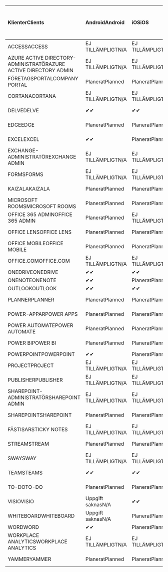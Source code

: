 <!-- This file is generated automatically. Changes made to this file will be overwritten.-->
|<span data-ttu-id="6e738-101">Klienter</span><span class="sxs-lookup"><span data-stu-id="6e738-101">Clients</span></span>|<span data-ttu-id="6e738-102">Android</span><span class="sxs-lookup"><span data-stu-id="6e738-102">Android</span></span>|<span data-ttu-id="6e738-103">iOS</span><span class="sxs-lookup"><span data-stu-id="6e738-103">iOS</span></span>|<span data-ttu-id="6e738-104">Mac</span><span class="sxs-lookup"><span data-stu-id="6e738-104">Mac</span></span>|<span data-ttu-id="6e738-105">Windows 10</span><span class="sxs-lookup"><span data-stu-id="6e738-105">Windows 10</span></span><br><span data-ttu-id="6e738-106">Skrivbord</span><span class="sxs-lookup"><span data-stu-id="6e738-106">Desktop</span></span>|<span data-ttu-id="6e738-107">Windows 10</span><span class="sxs-lookup"><span data-stu-id="6e738-107">Windows 10</span></span><br><span data-ttu-id="6e738-108">Moderna appar</span><span class="sxs-lookup"><span data-stu-id="6e738-108">Modern Apps</span></span>|
|:-|:-|:-|:-|:-|:-|
|<span data-ttu-id="6e738-109">ACCESS</span><span class="sxs-lookup"><span data-stu-id="6e738-109">ACCESS</span></span>|<span data-ttu-id="6e738-110">EJ TILLÄMPLIGT</span><span class="sxs-lookup"><span data-stu-id="6e738-110">N/A</span></span>|<span data-ttu-id="6e738-111">EJ TILLÄMPLIGT</span><span class="sxs-lookup"><span data-stu-id="6e738-111">N/A</span></span>|<span data-ttu-id="6e738-112">EJ TILLÄMPLIGT</span><span class="sxs-lookup"><span data-stu-id="6e738-112">N/A</span></span>|<span data-ttu-id="6e738-113">Planerat</span><span class="sxs-lookup"><span data-stu-id="6e738-113">Planned</span></span>|<span data-ttu-id="6e738-114">Uppgift saknas</span><span class="sxs-lookup"><span data-stu-id="6e738-114">N/A</span></span>|
|<span data-ttu-id="6e738-115">AZURE ACTIVE DIRECTORY-ADMINISTRATÖR</span><span class="sxs-lookup"><span data-stu-id="6e738-115">AZURE ACTIVE DIRECTORY ADMIN</span></span>|<span data-ttu-id="6e738-116">EJ TILLÄMPLIGT</span><span class="sxs-lookup"><span data-stu-id="6e738-116">N/A</span></span>|<span data-ttu-id="6e738-117">EJ TILLÄMPLIGT</span><span class="sxs-lookup"><span data-stu-id="6e738-117">N/A</span></span>|<span data-ttu-id="6e738-118">EJ TILLÄMPLIGT</span><span class="sxs-lookup"><span data-stu-id="6e738-118">N/A</span></span>|<span data-ttu-id="6e738-119">Planerat</span><span class="sxs-lookup"><span data-stu-id="6e738-119">Planned</span></span>|<span data-ttu-id="6e738-120">Uppgift saknas</span><span class="sxs-lookup"><span data-stu-id="6e738-120">N/A</span></span>|
|<span data-ttu-id="6e738-121">FÖRETAGSPORTAL</span><span class="sxs-lookup"><span data-stu-id="6e738-121">COMPANY PORTAL</span></span>|<span data-ttu-id="6e738-122">Planerat</span><span class="sxs-lookup"><span data-stu-id="6e738-122">Planned</span></span>|<span data-ttu-id="6e738-123">Planerat</span><span class="sxs-lookup"><span data-stu-id="6e738-123">Planned</span></span>|<span data-ttu-id="6e738-124">Planerat</span><span class="sxs-lookup"><span data-stu-id="6e738-124">Planned</span></span>|<span data-ttu-id="6e738-125">Uppgift saknas</span><span class="sxs-lookup"><span data-stu-id="6e738-125">N/A</span></span>|<span data-ttu-id="6e738-126">Planerat</span><span class="sxs-lookup"><span data-stu-id="6e738-126">Planned</span></span>|
|<span data-ttu-id="6e738-127">CORTANA</span><span class="sxs-lookup"><span data-stu-id="6e738-127">CORTANA</span></span>|<span data-ttu-id="6e738-128">EJ TILLÄMPLIGT</span><span class="sxs-lookup"><span data-stu-id="6e738-128">N/A</span></span>|<span data-ttu-id="6e738-129">EJ TILLÄMPLIGT</span><span class="sxs-lookup"><span data-stu-id="6e738-129">N/A</span></span>|<span data-ttu-id="6e738-130">EJ TILLÄMPLIGT</span><span class="sxs-lookup"><span data-stu-id="6e738-130">N/A</span></span>|<span data-ttu-id="6e738-131">EJ TILLÄMPLIGT</span><span class="sxs-lookup"><span data-stu-id="6e738-131">N/A</span></span>|<span data-ttu-id="6e738-132">Planerat</span><span class="sxs-lookup"><span data-stu-id="6e738-132">Planned</span></span>|
|<span data-ttu-id="6e738-133">DELVE</span><span class="sxs-lookup"><span data-stu-id="6e738-133">DELVE</span></span>|<span data-ttu-id="6e738-134">✔</span><span class="sxs-lookup"><span data-stu-id="6e738-134">✔</span></span>|<span data-ttu-id="6e738-135">✔</span><span class="sxs-lookup"><span data-stu-id="6e738-135">✔</span></span>|<span data-ttu-id="6e738-136">EJ TILLÄMPLIGT</span><span class="sxs-lookup"><span data-stu-id="6e738-136">N/A</span></span>|<span data-ttu-id="6e738-137">EJ TILLÄMPLIGT</span><span class="sxs-lookup"><span data-stu-id="6e738-137">N/A</span></span>|<span data-ttu-id="6e738-138">EJ TILLÄMPLIGT</span><span class="sxs-lookup"><span data-stu-id="6e738-138">N/A</span></span>|
|<span data-ttu-id="6e738-139">EDGE</span><span class="sxs-lookup"><span data-stu-id="6e738-139">EDGE</span></span>|<span data-ttu-id="6e738-140">Planerat</span><span class="sxs-lookup"><span data-stu-id="6e738-140">Planned</span></span>|<span data-ttu-id="6e738-141">Planerat</span><span class="sxs-lookup"><span data-stu-id="6e738-141">Planned</span></span>|<span data-ttu-id="6e738-142">Uppgift saknas</span><span class="sxs-lookup"><span data-stu-id="6e738-142">N/A</span></span>|<span data-ttu-id="6e738-143">Planerat</span><span class="sxs-lookup"><span data-stu-id="6e738-143">Planned</span></span>|<span data-ttu-id="6e738-144">Uppgift saknas</span><span class="sxs-lookup"><span data-stu-id="6e738-144">N/A</span></span>|
|<span data-ttu-id="6e738-145">EXCEL</span><span class="sxs-lookup"><span data-stu-id="6e738-145">EXCEL</span></span>|<span data-ttu-id="6e738-146">✔</span><span class="sxs-lookup"><span data-stu-id="6e738-146">✔</span></span>|<span data-ttu-id="6e738-147">Planerat</span><span class="sxs-lookup"><span data-stu-id="6e738-147">Planned</span></span>|<span data-ttu-id="6e738-148">Planerat</span><span class="sxs-lookup"><span data-stu-id="6e738-148">Planned</span></span>|<span data-ttu-id="6e738-149">Planerat</span><span class="sxs-lookup"><span data-stu-id="6e738-149">Planned</span></span>|<span data-ttu-id="6e738-150">Uppgift saknas</span><span class="sxs-lookup"><span data-stu-id="6e738-150">N/A</span></span>|
|<span data-ttu-id="6e738-151">EXCHANGE-ADMINISTRATÖR</span><span class="sxs-lookup"><span data-stu-id="6e738-151">EXCHANGE ADMIN</span></span>|<span data-ttu-id="6e738-152">EJ TILLÄMPLIGT</span><span class="sxs-lookup"><span data-stu-id="6e738-152">N/A</span></span>|<span data-ttu-id="6e738-153">EJ TILLÄMPLIGT</span><span class="sxs-lookup"><span data-stu-id="6e738-153">N/A</span></span>|<span data-ttu-id="6e738-154">EJ TILLÄMPLIGT</span><span class="sxs-lookup"><span data-stu-id="6e738-154">N/A</span></span>|<span data-ttu-id="6e738-155">✔</span><span class="sxs-lookup"><span data-stu-id="6e738-155">✔</span></span>|<span data-ttu-id="6e738-156">Uppgift saknas</span><span class="sxs-lookup"><span data-stu-id="6e738-156">N/A</span></span>|
|<span data-ttu-id="6e738-157">FORMS</span><span class="sxs-lookup"><span data-stu-id="6e738-157">FORMS</span></span>|<span data-ttu-id="6e738-158">EJ TILLÄMPLIGT</span><span class="sxs-lookup"><span data-stu-id="6e738-158">N/A</span></span>|<span data-ttu-id="6e738-159">EJ TILLÄMPLIGT</span><span class="sxs-lookup"><span data-stu-id="6e738-159">N/A</span></span>|<span data-ttu-id="6e738-160">EJ TILLÄMPLIGT</span><span class="sxs-lookup"><span data-stu-id="6e738-160">N/A</span></span>|<span data-ttu-id="6e738-161">EJ TILLÄMPLIGT</span><span class="sxs-lookup"><span data-stu-id="6e738-161">N/A</span></span>|<span data-ttu-id="6e738-162">EJ TILLÄMPLIGT</span><span class="sxs-lookup"><span data-stu-id="6e738-162">N/A</span></span>|
|<span data-ttu-id="6e738-163">KAIZALA</span><span class="sxs-lookup"><span data-stu-id="6e738-163">KAIZALA</span></span>|<span data-ttu-id="6e738-164">Planerat</span><span class="sxs-lookup"><span data-stu-id="6e738-164">Planned</span></span>|<span data-ttu-id="6e738-165">Planerat</span><span class="sxs-lookup"><span data-stu-id="6e738-165">Planned</span></span>|<span data-ttu-id="6e738-166">EJ TILLÄMPLIGT</span><span class="sxs-lookup"><span data-stu-id="6e738-166">N/A</span></span>|<span data-ttu-id="6e738-167">EJ TILLÄMPLIGT</span><span class="sxs-lookup"><span data-stu-id="6e738-167">N/A</span></span>|<span data-ttu-id="6e738-168">EJ TILLÄMPLIGT</span><span class="sxs-lookup"><span data-stu-id="6e738-168">N/A</span></span>|
|<span data-ttu-id="6e738-169">MICROSOFT ROOMS</span><span class="sxs-lookup"><span data-stu-id="6e738-169">MICROSOFT ROOMS</span></span>|<span data-ttu-id="6e738-170">Planerat</span><span class="sxs-lookup"><span data-stu-id="6e738-170">Planned</span></span>|<span data-ttu-id="6e738-171">Planerat</span><span class="sxs-lookup"><span data-stu-id="6e738-171">Planned</span></span>|<span data-ttu-id="6e738-172">EJ TILLÄMPLIGT</span><span class="sxs-lookup"><span data-stu-id="6e738-172">N/A</span></span>|<span data-ttu-id="6e738-173">EJ TILLÄMPLIGT</span><span class="sxs-lookup"><span data-stu-id="6e738-173">N/A</span></span>|<span data-ttu-id="6e738-174">EJ TILLÄMPLIGT</span><span class="sxs-lookup"><span data-stu-id="6e738-174">N/A</span></span>|
|<span data-ttu-id="6e738-175">OFFICE 365 ADMIN</span><span class="sxs-lookup"><span data-stu-id="6e738-175">OFFICE 365 ADMIN</span></span>|<span data-ttu-id="6e738-176">Planerat</span><span class="sxs-lookup"><span data-stu-id="6e738-176">Planned</span></span>|<span data-ttu-id="6e738-177">EJ TILLÄMPLIGT</span><span class="sxs-lookup"><span data-stu-id="6e738-177">N/A</span></span>|<span data-ttu-id="6e738-178">EJ TILLÄMPLIGT</span><span class="sxs-lookup"><span data-stu-id="6e738-178">N/A</span></span>|<span data-ttu-id="6e738-179">EJ TILLÄMPLIGT</span><span class="sxs-lookup"><span data-stu-id="6e738-179">N/A</span></span>|<span data-ttu-id="6e738-180">EJ TILLÄMPLIGT</span><span class="sxs-lookup"><span data-stu-id="6e738-180">N/A</span></span>|
|<span data-ttu-id="6e738-181">OFFICE LENS</span><span class="sxs-lookup"><span data-stu-id="6e738-181">OFFICE LENS</span></span>|<span data-ttu-id="6e738-182">Planerat</span><span class="sxs-lookup"><span data-stu-id="6e738-182">Planned</span></span>|<span data-ttu-id="6e738-183">Planerat</span><span class="sxs-lookup"><span data-stu-id="6e738-183">Planned</span></span>|<span data-ttu-id="6e738-184">EJ TILLÄMPLIGT</span><span class="sxs-lookup"><span data-stu-id="6e738-184">N/A</span></span>|<span data-ttu-id="6e738-185">EJ TILLÄMPLIGT</span><span class="sxs-lookup"><span data-stu-id="6e738-185">N/A</span></span>|<span data-ttu-id="6e738-186">EJ TILLÄMPLIGT</span><span class="sxs-lookup"><span data-stu-id="6e738-186">N/A</span></span>|
|<span data-ttu-id="6e738-187">OFFICE MOBILE</span><span class="sxs-lookup"><span data-stu-id="6e738-187">OFFICE MOBILE</span></span>|<span data-ttu-id="6e738-188">Planerat</span><span class="sxs-lookup"><span data-stu-id="6e738-188">Planned</span></span>|<span data-ttu-id="6e738-189">Planerat</span><span class="sxs-lookup"><span data-stu-id="6e738-189">Planned</span></span>|<span data-ttu-id="6e738-190">EJ TILLÄMPLIGT</span><span class="sxs-lookup"><span data-stu-id="6e738-190">N/A</span></span>|<span data-ttu-id="6e738-191">EJ TILLÄMPLIGT</span><span class="sxs-lookup"><span data-stu-id="6e738-191">N/A</span></span>|<span data-ttu-id="6e738-192">EJ TILLÄMPLIGT</span><span class="sxs-lookup"><span data-stu-id="6e738-192">N/A</span></span>|
|<span data-ttu-id="6e738-193">OFFICE.COM</span><span class="sxs-lookup"><span data-stu-id="6e738-193">OFFICE.COM</span></span>|<span data-ttu-id="6e738-194">EJ TILLÄMPLIGT</span><span class="sxs-lookup"><span data-stu-id="6e738-194">N/A</span></span>|<span data-ttu-id="6e738-195">EJ TILLÄMPLIGT</span><span class="sxs-lookup"><span data-stu-id="6e738-195">N/A</span></span>|<span data-ttu-id="6e738-196">EJ TILLÄMPLIGT</span><span class="sxs-lookup"><span data-stu-id="6e738-196">N/A</span></span>|<span data-ttu-id="6e738-197">EJ TILLÄMPLIGT</span><span class="sxs-lookup"><span data-stu-id="6e738-197">N/A</span></span>|<span data-ttu-id="6e738-198">Planerat</span><span class="sxs-lookup"><span data-stu-id="6e738-198">Planned</span></span>|
|<span data-ttu-id="6e738-199">ONEDRIVE</span><span class="sxs-lookup"><span data-stu-id="6e738-199">ONEDRIVE</span></span>|<span data-ttu-id="6e738-200">✔</span><span class="sxs-lookup"><span data-stu-id="6e738-200">✔</span></span>|<span data-ttu-id="6e738-201">✔</span><span class="sxs-lookup"><span data-stu-id="6e738-201">✔</span></span>|<span data-ttu-id="6e738-202">✔</span><span class="sxs-lookup"><span data-stu-id="6e738-202">✔</span></span>|<span data-ttu-id="6e738-203">✔</span><span class="sxs-lookup"><span data-stu-id="6e738-203">✔</span></span>|<span data-ttu-id="6e738-204">Planerat</span><span class="sxs-lookup"><span data-stu-id="6e738-204">Planned</span></span>|
|<span data-ttu-id="6e738-205">ONENOTE</span><span class="sxs-lookup"><span data-stu-id="6e738-205">ONENOTE</span></span>|<span data-ttu-id="6e738-206">✔</span><span class="sxs-lookup"><span data-stu-id="6e738-206">✔</span></span>|<span data-ttu-id="6e738-207">Planerat</span><span class="sxs-lookup"><span data-stu-id="6e738-207">Planned</span></span>|<span data-ttu-id="6e738-208">Planerat</span><span class="sxs-lookup"><span data-stu-id="6e738-208">Planned</span></span>|<span data-ttu-id="6e738-209">Planerat</span><span class="sxs-lookup"><span data-stu-id="6e738-209">Planned</span></span>|<span data-ttu-id="6e738-210">Planerat</span><span class="sxs-lookup"><span data-stu-id="6e738-210">Planned</span></span>|
|<span data-ttu-id="6e738-211">OUTLOOK</span><span class="sxs-lookup"><span data-stu-id="6e738-211">OUTLOOK</span></span>|<span data-ttu-id="6e738-212">✔</span><span class="sxs-lookup"><span data-stu-id="6e738-212">✔</span></span>|<span data-ttu-id="6e738-213">✔</span><span class="sxs-lookup"><span data-stu-id="6e738-213">✔</span></span>|<span data-ttu-id="6e738-214">Planerat</span><span class="sxs-lookup"><span data-stu-id="6e738-214">Planned</span></span>|<span data-ttu-id="6e738-215">Planerat</span><span class="sxs-lookup"><span data-stu-id="6e738-215">Planned</span></span>|<span data-ttu-id="6e738-216">Planerat</span><span class="sxs-lookup"><span data-stu-id="6e738-216">Planned</span></span>|
|<span data-ttu-id="6e738-217">PLANNER</span><span class="sxs-lookup"><span data-stu-id="6e738-217">PLANNER</span></span>|<span data-ttu-id="6e738-218">Planerat</span><span class="sxs-lookup"><span data-stu-id="6e738-218">Planned</span></span>|<span data-ttu-id="6e738-219">Planerat</span><span class="sxs-lookup"><span data-stu-id="6e738-219">Planned</span></span>|<span data-ttu-id="6e738-220">EJ TILLÄMPLIGT</span><span class="sxs-lookup"><span data-stu-id="6e738-220">N/A</span></span>|<span data-ttu-id="6e738-221">EJ TILLÄMPLIGT</span><span class="sxs-lookup"><span data-stu-id="6e738-221">N/A</span></span>|<span data-ttu-id="6e738-222">EJ TILLÄMPLIGT</span><span class="sxs-lookup"><span data-stu-id="6e738-222">N/A</span></span>|
|<span data-ttu-id="6e738-223">POWER-APPAR</span><span class="sxs-lookup"><span data-stu-id="6e738-223">POWER APPS</span></span>|<span data-ttu-id="6e738-224">Planerat</span><span class="sxs-lookup"><span data-stu-id="6e738-224">Planned</span></span>|<span data-ttu-id="6e738-225">Planerat</span><span class="sxs-lookup"><span data-stu-id="6e738-225">Planned</span></span>|<span data-ttu-id="6e738-226">EJ TILLÄMPLIGT</span><span class="sxs-lookup"><span data-stu-id="6e738-226">N/A</span></span>|<span data-ttu-id="6e738-227">EJ TILLÄMPLIGT</span><span class="sxs-lookup"><span data-stu-id="6e738-227">N/A</span></span>|<span data-ttu-id="6e738-228">Planerat</span><span class="sxs-lookup"><span data-stu-id="6e738-228">Planned</span></span>|
|<span data-ttu-id="6e738-229">POWER AUTOMATE</span><span class="sxs-lookup"><span data-stu-id="6e738-229">POWER AUTOMATE</span></span>|<span data-ttu-id="6e738-230">Planerat</span><span class="sxs-lookup"><span data-stu-id="6e738-230">Planned</span></span>|<span data-ttu-id="6e738-231">Planerat</span><span class="sxs-lookup"><span data-stu-id="6e738-231">Planned</span></span>|<span data-ttu-id="6e738-232">EJ TILLÄMPLIGT</span><span class="sxs-lookup"><span data-stu-id="6e738-232">N/A</span></span>|<span data-ttu-id="6e738-233">EJ TILLÄMPLIGT</span><span class="sxs-lookup"><span data-stu-id="6e738-233">N/A</span></span>|<span data-ttu-id="6e738-234">EJ TILLÄMPLIGT</span><span class="sxs-lookup"><span data-stu-id="6e738-234">N/A</span></span>|
|<span data-ttu-id="6e738-235">POWER BI</span><span class="sxs-lookup"><span data-stu-id="6e738-235">POWER BI</span></span>|<span data-ttu-id="6e738-236">Planerat</span><span class="sxs-lookup"><span data-stu-id="6e738-236">Planned</span></span>|<span data-ttu-id="6e738-237">Planerat</span><span class="sxs-lookup"><span data-stu-id="6e738-237">Planned</span></span>|<span data-ttu-id="6e738-238">Uppgift saknas</span><span class="sxs-lookup"><span data-stu-id="6e738-238">N/A</span></span>|<span data-ttu-id="6e738-239">Planerat</span><span class="sxs-lookup"><span data-stu-id="6e738-239">Planned</span></span>|<span data-ttu-id="6e738-240">Planerat</span><span class="sxs-lookup"><span data-stu-id="6e738-240">Planned</span></span>|
|<span data-ttu-id="6e738-241">POWERPOINT</span><span class="sxs-lookup"><span data-stu-id="6e738-241">POWERPOINT</span></span>|<span data-ttu-id="6e738-242">✔</span><span class="sxs-lookup"><span data-stu-id="6e738-242">✔</span></span>|<span data-ttu-id="6e738-243">Planerat</span><span class="sxs-lookup"><span data-stu-id="6e738-243">Planned</span></span>|<span data-ttu-id="6e738-244">Planerat</span><span class="sxs-lookup"><span data-stu-id="6e738-244">Planned</span></span>|<span data-ttu-id="6e738-245">Planerat</span><span class="sxs-lookup"><span data-stu-id="6e738-245">Planned</span></span>|<span data-ttu-id="6e738-246">Planerat</span><span class="sxs-lookup"><span data-stu-id="6e738-246">Planned</span></span>|
|<span data-ttu-id="6e738-247">PROJECT</span><span class="sxs-lookup"><span data-stu-id="6e738-247">PROJECT</span></span>|<span data-ttu-id="6e738-248">EJ TILLÄMPLIGT</span><span class="sxs-lookup"><span data-stu-id="6e738-248">N/A</span></span>|<span data-ttu-id="6e738-249">EJ TILLÄMPLIGT</span><span class="sxs-lookup"><span data-stu-id="6e738-249">N/A</span></span>|<span data-ttu-id="6e738-250">EJ TILLÄMPLIGT</span><span class="sxs-lookup"><span data-stu-id="6e738-250">N/A</span></span>|<span data-ttu-id="6e738-251">Planerat</span><span class="sxs-lookup"><span data-stu-id="6e738-251">Planned</span></span>|<span data-ttu-id="6e738-252">Uppgift saknas</span><span class="sxs-lookup"><span data-stu-id="6e738-252">N/A</span></span>|
|<span data-ttu-id="6e738-253">PUBLISHER</span><span class="sxs-lookup"><span data-stu-id="6e738-253">PUBLISHER</span></span>|<span data-ttu-id="6e738-254">EJ TILLÄMPLIGT</span><span class="sxs-lookup"><span data-stu-id="6e738-254">N/A</span></span>|<span data-ttu-id="6e738-255">EJ TILLÄMPLIGT</span><span class="sxs-lookup"><span data-stu-id="6e738-255">N/A</span></span>|<span data-ttu-id="6e738-256">EJ TILLÄMPLIGT</span><span class="sxs-lookup"><span data-stu-id="6e738-256">N/A</span></span>|<span data-ttu-id="6e738-257">Planerat</span><span class="sxs-lookup"><span data-stu-id="6e738-257">Planned</span></span>|<span data-ttu-id="6e738-258">Uppgift saknas</span><span class="sxs-lookup"><span data-stu-id="6e738-258">N/A</span></span>|
|<span data-ttu-id="6e738-259">SHAREPOINT-ADMINISTRATÖR</span><span class="sxs-lookup"><span data-stu-id="6e738-259">SHAREPOINT ADMIN</span></span>|<span data-ttu-id="6e738-260">EJ TILLÄMPLIGT</span><span class="sxs-lookup"><span data-stu-id="6e738-260">N/A</span></span>|<span data-ttu-id="6e738-261">EJ TILLÄMPLIGT</span><span class="sxs-lookup"><span data-stu-id="6e738-261">N/A</span></span>|<span data-ttu-id="6e738-262">EJ TILLÄMPLIGT</span><span class="sxs-lookup"><span data-stu-id="6e738-262">N/A</span></span>|<span data-ttu-id="6e738-263">Planerat</span><span class="sxs-lookup"><span data-stu-id="6e738-263">Planned</span></span>|<span data-ttu-id="6e738-264">Uppgift saknas</span><span class="sxs-lookup"><span data-stu-id="6e738-264">N/A</span></span>|
|<span data-ttu-id="6e738-265">SHAREPOINT</span><span class="sxs-lookup"><span data-stu-id="6e738-265">SHAREPOINT</span></span>|<span data-ttu-id="6e738-266">Planerat</span><span class="sxs-lookup"><span data-stu-id="6e738-266">Planned</span></span>|<span data-ttu-id="6e738-267">Planerat</span><span class="sxs-lookup"><span data-stu-id="6e738-267">Planned</span></span>|<span data-ttu-id="6e738-268">EJ TILLÄMPLIGT</span><span class="sxs-lookup"><span data-stu-id="6e738-268">N/A</span></span>|<span data-ttu-id="6e738-269">EJ TILLÄMPLIGT</span><span class="sxs-lookup"><span data-stu-id="6e738-269">N/A</span></span>|<span data-ttu-id="6e738-270">EJ TILLÄMPLIGT</span><span class="sxs-lookup"><span data-stu-id="6e738-270">N/A</span></span>|
|<span data-ttu-id="6e738-271">FÄSTISAR</span><span class="sxs-lookup"><span data-stu-id="6e738-271">STICKY NOTES</span></span>|<span data-ttu-id="6e738-272">EJ TILLÄMPLIGT</span><span class="sxs-lookup"><span data-stu-id="6e738-272">N/A</span></span>|<span data-ttu-id="6e738-273">EJ TILLÄMPLIGT</span><span class="sxs-lookup"><span data-stu-id="6e738-273">N/A</span></span>|<span data-ttu-id="6e738-274">EJ TILLÄMPLIGT</span><span class="sxs-lookup"><span data-stu-id="6e738-274">N/A</span></span>|<span data-ttu-id="6e738-275">EJ TILLÄMPLIGT</span><span class="sxs-lookup"><span data-stu-id="6e738-275">N/A</span></span>|<span data-ttu-id="6e738-276">Planerat</span><span class="sxs-lookup"><span data-stu-id="6e738-276">Planned</span></span>|
|<span data-ttu-id="6e738-277">STREAM</span><span class="sxs-lookup"><span data-stu-id="6e738-277">STREAM</span></span>|<span data-ttu-id="6e738-278">Planerat</span><span class="sxs-lookup"><span data-stu-id="6e738-278">Planned</span></span>|<span data-ttu-id="6e738-279">Planerat</span><span class="sxs-lookup"><span data-stu-id="6e738-279">Planned</span></span>|<span data-ttu-id="6e738-280">EJ TILLÄMPLIGT</span><span class="sxs-lookup"><span data-stu-id="6e738-280">N/A</span></span>|<span data-ttu-id="6e738-281">EJ TILLÄMPLIGT</span><span class="sxs-lookup"><span data-stu-id="6e738-281">N/A</span></span>|<span data-ttu-id="6e738-282">EJ TILLÄMPLIGT</span><span class="sxs-lookup"><span data-stu-id="6e738-282">N/A</span></span>|
|<span data-ttu-id="6e738-283">SWAY</span><span class="sxs-lookup"><span data-stu-id="6e738-283">SWAY</span></span>|<span data-ttu-id="6e738-284">EJ TILLÄMPLIGT</span><span class="sxs-lookup"><span data-stu-id="6e738-284">N/A</span></span>|<span data-ttu-id="6e738-285">EJ TILLÄMPLIGT</span><span class="sxs-lookup"><span data-stu-id="6e738-285">N/A</span></span>|<span data-ttu-id="6e738-286">EJ TILLÄMPLIGT</span><span class="sxs-lookup"><span data-stu-id="6e738-286">N/A</span></span>|<span data-ttu-id="6e738-287">EJ TILLÄMPLIGT</span><span class="sxs-lookup"><span data-stu-id="6e738-287">N/A</span></span>|<span data-ttu-id="6e738-288">Planerat</span><span class="sxs-lookup"><span data-stu-id="6e738-288">Planned</span></span>|
|<span data-ttu-id="6e738-289">TEAMS</span><span class="sxs-lookup"><span data-stu-id="6e738-289">TEAMS</span></span>|<span data-ttu-id="6e738-290">✔</span><span class="sxs-lookup"><span data-stu-id="6e738-290">✔</span></span>|<span data-ttu-id="6e738-291">✔</span><span class="sxs-lookup"><span data-stu-id="6e738-291">✔</span></span>|<span data-ttu-id="6e738-292">✔</span><span class="sxs-lookup"><span data-stu-id="6e738-292">✔</span></span>|<span data-ttu-id="6e738-293">Planerat</span><span class="sxs-lookup"><span data-stu-id="6e738-293">Planned</span></span>|<span data-ttu-id="6e738-294">Uppgift saknas</span><span class="sxs-lookup"><span data-stu-id="6e738-294">N/A</span></span>|
|<span data-ttu-id="6e738-295">TO-DO</span><span class="sxs-lookup"><span data-stu-id="6e738-295">TO-DO</span></span>|<span data-ttu-id="6e738-296">Planerat</span><span class="sxs-lookup"><span data-stu-id="6e738-296">Planned</span></span>|<span data-ttu-id="6e738-297">Planerat</span><span class="sxs-lookup"><span data-stu-id="6e738-297">Planned</span></span>|<span data-ttu-id="6e738-298">Planerat</span><span class="sxs-lookup"><span data-stu-id="6e738-298">Planned</span></span>|<span data-ttu-id="6e738-299">Uppgift saknas</span><span class="sxs-lookup"><span data-stu-id="6e738-299">N/A</span></span>|<span data-ttu-id="6e738-300">Planerat</span><span class="sxs-lookup"><span data-stu-id="6e738-300">Planned</span></span>|
|<span data-ttu-id="6e738-301">VISIO</span><span class="sxs-lookup"><span data-stu-id="6e738-301">VISIO</span></span>|<span data-ttu-id="6e738-302">Uppgift saknas</span><span class="sxs-lookup"><span data-stu-id="6e738-302">N/A</span></span>|<span data-ttu-id="6e738-303">✔</span><span class="sxs-lookup"><span data-stu-id="6e738-303">✔</span></span>|<span data-ttu-id="6e738-304">Uppgift saknas</span><span class="sxs-lookup"><span data-stu-id="6e738-304">N/A</span></span>|<span data-ttu-id="6e738-305">Planerat</span><span class="sxs-lookup"><span data-stu-id="6e738-305">Planned</span></span>|<span data-ttu-id="6e738-306">Uppgift saknas</span><span class="sxs-lookup"><span data-stu-id="6e738-306">N/A</span></span>|
|<span data-ttu-id="6e738-307">WHITEBOARD</span><span class="sxs-lookup"><span data-stu-id="6e738-307">WHITEBOARD</span></span>|<span data-ttu-id="6e738-308">Uppgift saknas</span><span class="sxs-lookup"><span data-stu-id="6e738-308">N/A</span></span>|<span data-ttu-id="6e738-309">Planerat</span><span class="sxs-lookup"><span data-stu-id="6e738-309">Planned</span></span>|<span data-ttu-id="6e738-310">EJ TILLÄMPLIGT</span><span class="sxs-lookup"><span data-stu-id="6e738-310">N/A</span></span>|<span data-ttu-id="6e738-311">EJ TILLÄMPLIGT</span><span class="sxs-lookup"><span data-stu-id="6e738-311">N/A</span></span>|<span data-ttu-id="6e738-312">Planerat</span><span class="sxs-lookup"><span data-stu-id="6e738-312">Planned</span></span>|
|<span data-ttu-id="6e738-313">WORD</span><span class="sxs-lookup"><span data-stu-id="6e738-313">WORD</span></span>|<span data-ttu-id="6e738-314">✔</span><span class="sxs-lookup"><span data-stu-id="6e738-314">✔</span></span>|<span data-ttu-id="6e738-315">Planerat</span><span class="sxs-lookup"><span data-stu-id="6e738-315">Planned</span></span>|<span data-ttu-id="6e738-316">Planerat</span><span class="sxs-lookup"><span data-stu-id="6e738-316">Planned</span></span>|<span data-ttu-id="6e738-317">Planerat</span><span class="sxs-lookup"><span data-stu-id="6e738-317">Planned</span></span>|<span data-ttu-id="6e738-318">✔</span><span class="sxs-lookup"><span data-stu-id="6e738-318">✔</span></span>|
|<span data-ttu-id="6e738-319">WORKPLACE ANALYTICS</span><span class="sxs-lookup"><span data-stu-id="6e738-319">WORKPLACE ANALYTICS</span></span>|<span data-ttu-id="6e738-320">EJ TILLÄMPLIGT</span><span class="sxs-lookup"><span data-stu-id="6e738-320">N/A</span></span>|<span data-ttu-id="6e738-321">EJ TILLÄMPLIGT</span><span class="sxs-lookup"><span data-stu-id="6e738-321">N/A</span></span>|<span data-ttu-id="6e738-322">EJ TILLÄMPLIGT</span><span class="sxs-lookup"><span data-stu-id="6e738-322">N/A</span></span>|<span data-ttu-id="6e738-323">EJ TILLÄMPLIGT</span><span class="sxs-lookup"><span data-stu-id="6e738-323">N/A</span></span>|<span data-ttu-id="6e738-324">EJ TILLÄMPLIGT</span><span class="sxs-lookup"><span data-stu-id="6e738-324">N/A</span></span>|
|<span data-ttu-id="6e738-325">YAMMER</span><span class="sxs-lookup"><span data-stu-id="6e738-325">YAMMER</span></span>|<span data-ttu-id="6e738-326">Planerat</span><span class="sxs-lookup"><span data-stu-id="6e738-326">Planned</span></span>|<span data-ttu-id="6e738-327">Planerat</span><span class="sxs-lookup"><span data-stu-id="6e738-327">Planned</span></span>|<span data-ttu-id="6e738-328">Planerat</span><span class="sxs-lookup"><span data-stu-id="6e738-328">Planned</span></span>|<span data-ttu-id="6e738-329">Planerat</span><span class="sxs-lookup"><span data-stu-id="6e738-329">Planned</span></span>|<span data-ttu-id="6e738-330">Uppgift saknas</span><span class="sxs-lookup"><span data-stu-id="6e738-330">N/A</span></span>|
